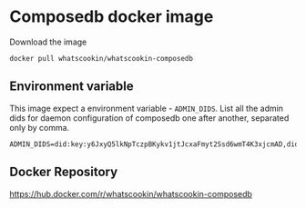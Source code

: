 # Composedb docker image

Download the image

```
docker pull whatscookin/whatscookin-composedb
```

## Environment variable

This image expect a environment variable - `ADMIN_DIDS`. List all the admin dids for daemon configuration of composedb one after another, separated only by comma.

```
ADMIN_DIDS=did:key:y6JxyQ5lkNpTczpBKykv1jtJcxaFmyt2Ssd6wmT4K3xjcmAD,did:key:a9NlqV1itPbTczpBKykv1jtJcxaFmyt2Ssd3cnU1B7wocmQM
```

## Docker Repository

https://hub.docker.com/r/whatscookin/whatscookin-composedb
